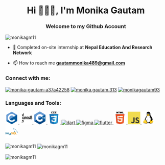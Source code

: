 <h1 align="center">Hi 🙍🏻‍♀️, I'm Monika Gautam</h1>
<h3 align="center"> Welcome to my Github Account </h3>

<img align="right" width="400px" src="https://mir-s3-cdn-cf.behance.net/project_modules/disp/601014116770475.6068beff4640a.gif" alt=""  >

<p align="left"> <img src="https://komarev.com/ghpvc/?username=monikagm11&label=Profile%20views&color=0e75b6&style=flat" alt="monikagm11" /> </p>

- 🔭 Completed on-site internship at **Nepal Education And Research Network**

- 📫 How to reach me **gautammonika489@gmail.com**

<h3 align="left">Connect with me:</h3>
<p align="left">
<a href="https://linkedin.com/in/monika-gautam-a37a42258" target="blank"><img align="center" src="https://raw.githubusercontent.com/rahuldkjain/github-profile-readme-generator/master/src/images/icons/Social/linked-in-alt.svg" alt="monika-gautam-a37a42258" height="30" width="40" /></a>
<a href="https://fb.com/monika.gautam.313" target="blank"><img align="center" src="https://raw.githubusercontent.com/rahuldkjain/github-profile-readme-generator/master/src/images/icons/Social/facebook.svg" alt="monika.gautam.313" height="30" width="40" /></a>
<a href="https://instagram.com/monikagautam93" target="blank"><img align="center" src="https://raw.githubusercontent.com/rahuldkjain/github-profile-readme-generator/master/src/images/icons/Social/instagram.svg" alt="monikagautam93" height="30" width="40" /></a>
</p>

<h3 align="left">Languages and Tools:</h3>
<p align="left"> <a href="https://www.cprogramming.com/" target="_blank" rel="noreferrer"> <img src="https://raw.githubusercontent.com/devicons/devicon/master/icons/c/c-original.svg" alt="c" width="40" height="40"/> </a> <a href="https://canvasjs.com" target="_blank" rel="noreferrer"> <img src="https://raw.githubusercontent.com/Hardik0307/Hardik0307/master/assets/canvasjs-charts.svg" alt="canvasjs" width="40" height="40"/> </a> <a href="https://www.w3schools.com/cpp/" target="_blank" rel="noreferrer"> <img src="https://raw.githubusercontent.com/devicons/devicon/master/icons/cplusplus/cplusplus-original.svg" alt="cplusplus" width="40" height="40"/> </a> <a href="https://www.w3schools.com/css/" target="_blank" rel="noreferrer"> <img src="https://raw.githubusercontent.com/devicons/devicon/master/icons/css3/css3-original-wordmark.svg" alt="css3" width="40" height="40"/> </a> <a href="https://dart.dev" target="_blank" rel="noreferrer"> <img src="https://www.vectorlogo.zone/logos/dartlang/dartlang-icon.svg" alt="dart" width="40" height="40"/> </a> <a href="https://www.figma.com/" target="_blank" rel="noreferrer"> <img src="https://www.vectorlogo.zone/logos/figma/figma-icon.svg" alt="figma" width="40" height="40"/> </a> <a href="https://flutter.dev" target="_blank" rel="noreferrer"> <img src="https://www.vectorlogo.zone/logos/flutterio/flutterio-icon.svg" alt="flutter" width="40" height="40"/> </a> <a href="https://www.w3.org/html/" target="_blank" rel="noreferrer"> <img src="https://raw.githubusercontent.com/devicons/devicon/master/icons/html5/html5-original-wordmark.svg" alt="html5" width="40" height="40"/> </a> <a href="https://developer.mozilla.org/en-US/docs/Web/JavaScript" target="_blank" rel="noreferrer"> <img src="https://raw.githubusercontent.com/devicons/devicon/master/icons/javascript/javascript-original.svg" alt="javascript" width="40" height="40"/> </a> <a href="https://www.linux.org/" target="_blank" rel="noreferrer"> <img src="https://raw.githubusercontent.com/devicons/devicon/master/icons/linux/linux-original.svg" alt="linux" width="40" height="40"/> </a> <a href="https://www.mysql.com/" target="_blank" rel="noreferrer"> <img src="https://raw.githubusercontent.com/devicons/devicon/master/icons/mysql/mysql-original-wordmark.svg" alt="mysql" width="40" height="40"/> </a> </p>

<p><img align="left" src="https://github-readme-stats.vercel.app/api/top-langs?username=monikagm11&show_icons=true&locale=en&layout=compact" alt="monikagm11" /></p>

<p>&nbsp;<img align="center" src="https://github-readme-stats.vercel.app/api?username=monikagm11&show_icons=true&locale=en" alt="monikagm11" /></p>

<p><img align="center" src="https://github-readme-streak-stats.herokuapp.com/?user=monikagm11&" alt="monikagm11" /></p>
